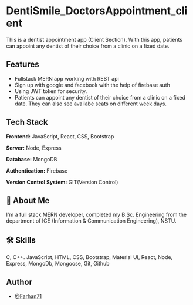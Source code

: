# DentiSmile_DoctorsAppointment_client

This is a dentist appointment app (Client Section). With this app, patients can appoint any dentist of their choice from a clinic on a fixed date.

## Features

- Fullstack MERN app working with REST api
- Sign up with google and facebook with the help of firebase auth
- Using JWT token for security. 
- Patients can appoint any dentist of their choice from a clinic on a fixed date. They can also see availabe seats on different week days. 


## Tech Stack

**Frontend:** JavaScript, React, CSS, Bootstrap

**Server:** Node, Express

**Database:** MongoDB

**Authentication:** Firebase

**Version Control System:**  GIT(Version Control)



## 🚀 About Me
I'm a full stack MERN developer, completed my B.Sc. Engineering from the department of ICE (Information & Communication Engineering), NSTU. 


## 🛠 Skills
C, C++. JavaScript, HTML, CSS, Bootstrap, Material UI, React, Node, Express, MongoDb, Mongoose, Git, Github


## Author

- [@Farhan71](https://github.com/Farhan71)
